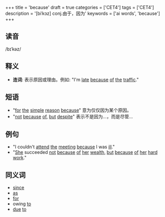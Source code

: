 +++
title = 'because'
draft = true
categories = ['CET4']
tags = ['CET4']
description = '[biˈkɔz] conj.由于，因为'
keywords = ['ai words', 'because']
+++

## 读音
/bɪˈkəz/

## 释义
- **连词**: 表示原因或理由。例如: "I'm [late](/zh/post/late/) [because](/zh/post/because/) [of](/zh/post/of/) [the](/zh/post/the/) [traffic](/zh/post/traffic/)."

## 短语
- "[for](/zh/post/for/) [the](/zh/post/the/) [simple](/zh/post/simple/) [reason](/zh/post/reason/) [because](/zh/post/because/)" 意为仅仅因为某个原因。
- "[not](/zh/post/not/) [because](/zh/post/because/) [of](/zh/post/of/), [but](/zh/post/but/) [despite](/zh/post/despite/)" 表示不是因为...，而是尽管...

## 例句
- "I couldn't [attend](/zh/post/attend/) [the](/zh/post/the/) [meeting](/zh/post/meeting/) [because](/zh/post/because/) I was [ill](/zh/post/ill/)."
- "[She](/zh/post/she/) succeeded [not](/zh/post/not/) [because](/zh/post/because/) [of](/zh/post/of/) [her](/zh/post/her/) [wealth](/zh/post/wealth/), [but](/zh/post/but/) [because](/zh/post/because/) [of](/zh/post/of/) [her](/zh/post/her/) [hard](/zh/post/hard/) [work](/zh/post/work/)."

## 同义词
- [since](/zh/post/since/)
- [as](/zh/post/as/)
- [for](/zh/post/for/)
- owing [to](/zh/post/to/)
- [due](/zh/post/due/) [to](/zh/post/to/)
